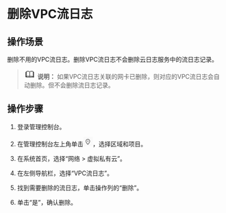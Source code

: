 # 删除VPC流日志<a name="FlowLog_0005"></a>

## 操作场景<a name="section15598193716333"></a>

删除不用的VPC流日志。删除VPC流日志不会删除云日志服务中的流日志记录。

>![](public_sys-resources/icon-note.gif) **说明：** 
>如果VPC流日志关联的网卡已删除，则对应的VPC流日志会自动删除。但不会删除流日志记录。

## 操作步骤<a name="section7359352124511"></a>

1.  登录管理控制台。


1.  在管理控制台左上角单击![](figures/icon-region.png)，选择区域和项目。

1.  在系统首页，选择“网络 \> 虚拟私有云”。
2.  在左侧导航栏，选择“VPC流日志”。
3.  找到需要删除的流日志，单击操作列的“删除”。
4.  单击“是”，确认删除。

